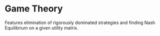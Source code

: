 # Game Theory
Features elimination of rigorously dominated strategies and finding Nash Equilibrium on a given utility matrix.
